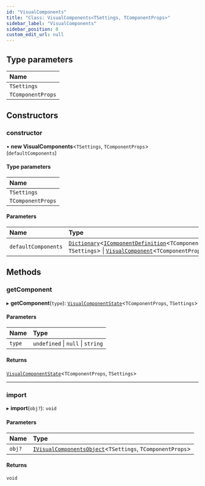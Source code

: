 ```yaml
---
id: "VisualComponents"
title: "Class: VisualComponents<TSettings, TComponentProps>"
sidebar_label: "VisualComponents"
sidebar_position: 0
custom_edit_url: null
---
```


## Type parameters

| Name |
| :------ |
| `TSettings` |
| `TComponentProps` |

## Constructors

### constructor

• **new VisualComponents**<`TSettings`, `TComponentProps`\>(`defaultComponents`)

#### Type parameters

| Name |
| :------ |
| `TSettings` |
| `TComponentProps` |

#### Parameters

| Name | Type |
| :------ | :------ |
| `defaultComponents` | [`Dictionary`](../interfaces/Dictionary.md)<[`IComponentDefinition`](../interfaces/IComponentDefinition.md)<`TComponentProps`, `TSettings`\> \| [`VisualComponent`](../#visualcomponent)<`TComponentProps`\>\> |

## Methods

### getComponent

▸ **getComponent**(`type`): [`VisualComponentState`](VisualComponentState.md)<`TComponentProps`, `TSettings`\>

#### Parameters

| Name | Type |
| :------ | :------ |
| `type` | `undefined` \| ``null`` \| `string` |

#### Returns

[`VisualComponentState`](VisualComponentState.md)<`TComponentProps`, `TSettings`\>

___

### import

▸ **import**(`obj?`): `void`

#### Parameters

| Name | Type |
| :------ | :------ |
| `obj?` | [`IVisualComponentsObject`](../interfaces/IVisualComponentsObject.md)<`TSettings`, `TComponentProps`\> |

#### Returns

`void`
